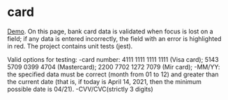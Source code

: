 # card

[Demo](https://dzianachayeuskaya.github.io/card).
On this page, bank card data is validated when focus is lost on a field; if any data is entered incorrectly, the field with an error is highlighted in red. The project contains unit tests (jest).

Valid options for testing:
-card number: 4111 1111 1111 1111 (Visa card); 5143 5709 0399 4704 (Mastercard); 2200 7702 1272 7079 (Mir card);
-MM/YY: the specified data must be correct (month from 01 to 12) and greater than the current date (that is, if today is April 14, 2021, then the minimum possible date is 04/21).
-CVV/CVC(strictly 3 digits)
